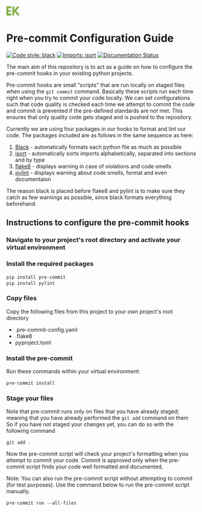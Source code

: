 ![Ekbana](/static/logo.png)
# Pre-commit Configuration Guide

[![Code style: black](https://img.shields.io/badge/code%20style-black-000000.svg)](https://github.com/psf/black)
[![Imports: isort](https://img.shields.io/badge/%20imports-isort-%231674b1?style=flat&labelColor=ef8336)](https://pycqa.github.io/isort/)
[![Documentation Status](https://readthedocs.org/projects/flake8/badge/?version=latest)](https://flake8.pycqa.org/en/latest/?badge=latest)

The main aim of this repository is to act as a guide on how to configure the
pre-commit hooks in your existing python projects.

Pre-commit hooks are small “scripts” that are run locally on staged files when
using the `git commit` command. Basically these scripts run each time right when
you try to commit your code locally. We can set configurations such that code
quality is checked each time we attempt to commit the code and commit is
prevented if the pre-defined standards are not met. This ensures that only
quality code gets staged and is pushed to the repository.

Currently we are using four packages in our hooks to format and lint our code.
The packages included are as follows in the same sequence as here:
1. [Black](https://github.com/psf/black) - automatically formats each python file as much as possible
2. [isort](https://github.com/pycqa/isort) - automatically sorts imports alphabetically, separated into sections and by type
3. [flake8](https://gitlab.com/pycqa/flake8) - displays warning in case of violations and code smells
4. [pylint](https://github.com/pycqa/pylint) - displays warning about code smells, format and even documentaion

The reason black is placed before flake8 and pylint is to make sure they catch as few warnings as possible,
since black formats everything beforehand.


## Instructions to configure the pre-commit hooks

### Navigate to your project's root directory and activate your virtual environment

### Install the required packages
```
pip install pre-commit
pip install pylint
```

### Copy files
Copy the following files from this project to your own project's root directory
- .pre-commit-config.yaml
- .flake8
- pyproject.toml

### Install the pre-commit
Run these commands within your virtual environment:
```
pre-commit install
```

### Stage your files
Note that pre-commit runs only on files that you have already staged;
meaning that you have already performed the `git add` command on them
So if you have not staged your changes yet, you can do so with the following
command
```
git add .
```

Now the pre-commit script will check your project's formatting when you attempt
to commit your code. Commit is approved only when the pre-commit script finds your
code well formatted and documented.

Note: You can also run the pre-commit script without attempting to commit (for test purposes).
Use the command below to run the pre-commit script manually.
```
pre-commit run --all-files
```

